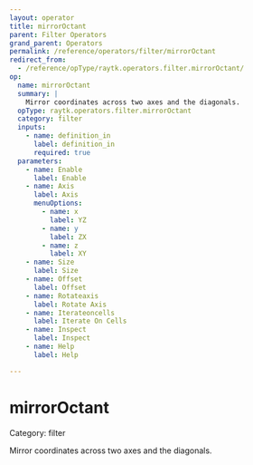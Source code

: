 ```yaml
---
layout: operator
title: mirrorOctant
parent: Filter Operators
grand_parent: Operators
permalink: /reference/operators/filter/mirrorOctant
redirect_from:
  - /reference/opType/raytk.operators.filter.mirrorOctant/
op:
  name: mirrorOctant
  summary: |
    Mirror coordinates across two axes and the diagonals.
  opType: raytk.operators.filter.mirrorOctant
  category: filter
  inputs:
    - name: definition_in
      label: definition_in
      required: true
  parameters:
    - name: Enable
      label: Enable
    - name: Axis
      label: Axis
      menuOptions:
        - name: x
          label: YZ
        - name: y
          label: ZX
        - name: z
          label: XY
    - name: Size
      label: Size
    - name: Offset
      label: Offset
    - name: Rotateaxis
      label: Rotate Axis
    - name: Iterateoncells
      label: Iterate On Cells
    - name: Inspect
      label: Inspect
    - name: Help
      label: Help

---
```


# mirrorOctant

Category: filter



Mirror coordinates across two axes and the diagonals.